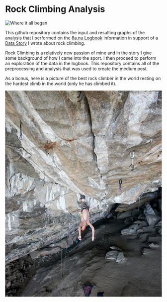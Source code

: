 # Rock Climbing Analysis

![Where it all began](Grassi-Lakes-Alberta-Canada-James-Tan.jpg)

This github repository contains the input and resulting graphs of the analysis that I performed on the [8a.nu Logbook](https://www.kaggle.com/dcohen21/8anu-climbing-logbook) information in support of a [Data Story](https://medium.com/@buckthecanuck/climb-through-the-data-with-me-80fb144ea408) I wrote about rock climbing.

Rock Climbing is a relatively new passion of mine and in the story I give some background of how I came into the sport. I then proceed to perform an exploration of the data in the logbook. This repository contains all of the preprocessing and analysis that was used to create the medium post.

As a bonus, here is a picture of the best rock climber in the world resting on the hardest climb in the world (only he has climbed it).

![Adam Ondra Silence](imgs/ondra_silence_pavel_blazek.png)
